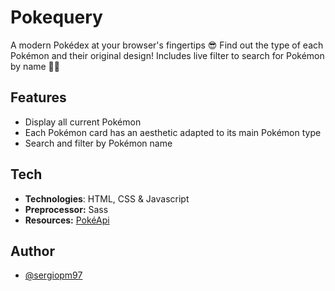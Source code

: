 # Pokequery

A modern Pokédex at your browser's fingertips 😎 
Find out the type of each Pokémon and their original design!
Includes live filter to search for Pokémon by name 🧐🔥
## Features

- Display all current Pokémon
- Each Pokémon card has an aesthetic adapted to its main Pokémon type
- Search and filter by Pokémon name
## Tech

- **Technologies**: HTML, CSS & Javascript
- **Preprocessor:** Sass
- **Resources:** [PokéApi](https://pokeapi.co/)
## Author

- [@sergiopm97](https://www.github.com/sergiopm97)